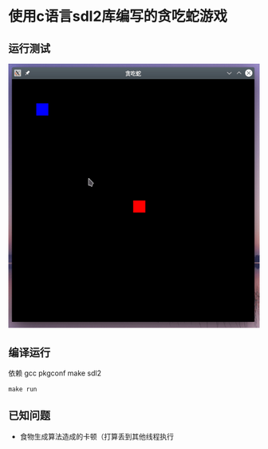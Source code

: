 # 使用c语言sdl2库编写的贪吃蛇游戏
## 运行测试
![运行测试](images/test.gif)
## 编译运行
依赖 gcc pkgconf make sdl2 
```
make run
```
## 已知问题
* 食物生成算法造成的卡顿（打算丢到其他线程执行